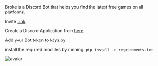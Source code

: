 Broke is a Discord Bot that helps you find the latest free games on all platforms.

Invite [Link](https://discordapp.com/oauth2/authorize?client_id=835925522684575755&scope=bot&permissions=0)

Create a Discord Application from [here](https://discord.com/developers/applications)

Add your Bot token to keys.py

install the required modules by running: `pip install -r requirements.txt`

![avatar](https://gitlab.com/mouhibb/discord-free-games-bot/-/raw/master/avatar.png)
